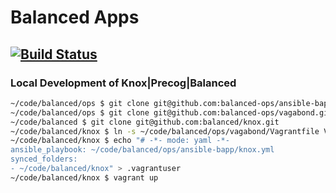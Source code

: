 # Balanced Apps

## [![Build Status](https://travis-ci.org/balanced-ops/ansible-bapp.svg)](https://travis-ci.org/balanced-ops/ansible-bapp)

### Local Development of Knox|Precog|Balanced

```bash
~/code/balanced/ops $ git clone git@github.com:balanced-ops/ansible-bapp.git
~/code/balanced/ops $ git clone git@github.com:balanced-ops/vagabond.git
~/code/balanced $ git clone git@github.com:balanced/knox.git
~/code/balanced/knox $ ln -s ~/code/balanced/ops/vagabond/Vagrantfile Vagrantfile
~/code/balanced/knox $ echo "# -*- mode: yaml -*-
ansible_playbook: ~/code/balanced/ops/ansible-bapp/knox.yml
synced_folders:
- ~/code/balanced/knox" > .vagrantuser
~/code/balanced/knox $ vagrant up
```
